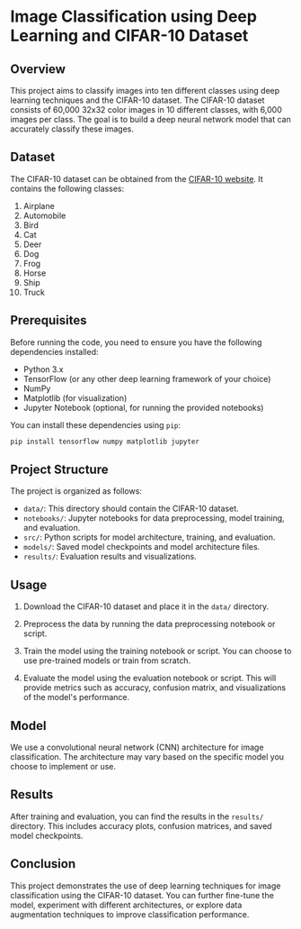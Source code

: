 
# Image Classification using Deep Learning and CIFAR-10 Dataset

## Overview

This project aims to classify images into ten different classes using deep learning techniques and the CIFAR-10 dataset. The CIFAR-10 dataset consists of 60,000 32x32 color images in 10 different classes, with 6,000 images per class. The goal is to build a deep neural network model that can accurately classify these images.

## Dataset

The CIFAR-10 dataset can be obtained from the [CIFAR-10 website](https://www.cs.toronto.edu/~kriz/cifar.html). It contains the following classes:

1. Airplane
2. Automobile
3. Bird
4. Cat
5. Deer
6. Dog
7. Frog
8. Horse
9. Ship
10. Truck

## Prerequisites

Before running the code, you need to ensure you have the following dependencies installed:

- Python 3.x
- TensorFlow (or any other deep learning framework of your choice)
- NumPy
- Matplotlib (for visualization)
- Jupyter Notebook (optional, for running the provided notebooks)

You can install these dependencies using `pip`:

```bash
pip install tensorflow numpy matplotlib jupyter
```

## Project Structure

The project is organized as follows:

- `data/`: This directory should contain the CIFAR-10 dataset.
- `notebooks/`: Jupyter notebooks for data preprocessing, model training, and evaluation.
- `src/`: Python scripts for model architecture, training, and evaluation.
- `models/`: Saved model checkpoints and model architecture files.
- `results/`: Evaluation results and visualizations.

## Usage

1. Download the CIFAR-10 dataset and place it in the `data/` directory.

2. Preprocess the data by running the data preprocessing notebook or script.

3. Train the model using the training notebook or script. You can choose to use pre-trained models or train from scratch.

4. Evaluate the model using the evaluation notebook or script. This will provide metrics such as accuracy, confusion matrix, and visualizations of the model's performance.

## Model

We use a convolutional neural network (CNN) architecture for image classification. The architecture may vary based on the specific model you choose to implement or use.

## Results

After training and evaluation, you can find the results in the `results/` directory. This includes accuracy plots, confusion matrices, and saved model checkpoints.

## Conclusion

This project demonstrates the use of deep learning techniques for image classification using the CIFAR-10 dataset. You can further fine-tune the model, experiment with different architectures, or explore data augmentation techniques to improve classification performance.



